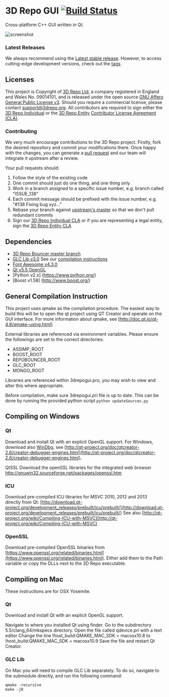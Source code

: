3D Repo GUI [![Build Status](https://travis-ci.org/3drepo/3drepogui.svg?branch=master)](https://travis-ci.org/3drepo/3drepogui)
=========

Cross-platform C++ GUI written in Qt. 

![screenshot](https://cloud.githubusercontent.com/assets/11945337/14990176/3d866e22-1153-11e6-9128-575bfd89ef8a.png)

### Latest Releases
We always recommend using the [Latest stable release](https://github.com/3drepo/3drepogui/releases). However, to access cutting-edge development versions, check out the [tags](https://github.com/3drepo/3drepogui/tags).

## Licenses
This project is Copyright of [3D Repo Ltd](http://3drepo.org), a company registered in England and Wales No. 09014101, and is released under the open source [GNU Affero General Public License v3](http://www.gnu.org/licenses/agpl-3.0.en.html). Should you require a commercial license, please contact [support@3drepo.org](mailto:support@3drepo.org). All contributors are required to sign either the [3D Repo Individual](https://gist.github.com/jozefdobos/e177af804c9bcd217b73) or the [3D Repo Entity](https://gist.github.com/jozefdobos/c7c4c1c18cfb211c45d2) [Contributor License Agreement (CLA)](https://en.wikipedia.org/wiki/Contributor_License_Agreement).

### Contributing
We very much encourage contributions to the 3D Repo project. Firstly, fork the desired repository and commit your modifications there. Once happy with the changes, you can generate a [pull request](https://help.github.com/articles/using-pull-requests/) and our team will integrate it upstream after a review.

Your pull requests should:

1. Follow the style of the existing code
2. One commit should just do one thing, and one thing only
3. Work in a branch assigned to a specific issue number, e.g. branch called "ISSUE_138"
4. Each commit message should be prefixed with the issue number, e.g. "#138 Fixing bug xyz..."
5. Rebase your branch against [upstream's master](https://help.github.com/articles/merging-an-upstream-repository-into-your-fork/) so that we don't pull redundant commits
6. Sign our [3D Repo Individual CLA](https://gist.github.com/jozefdobos/e177af804c9bcd217b73) or if you are representing a legal entity, sign the [3D Repo Entity CLA](https://gist.github.com/jozefdobos/c7c4c1c18cfb211c45d2)

## Dependencies

- [3D Repo Bouncer master branch](https://github.com/3drepo/3drepobouncer)
- [GLC Lib v3.0](https://github.com/3drepo/GLC_lib/tree/Branch_Version_3_0_0) See our [compilation instructions](https://github.com/3drepo/3drepogui/wiki/Compiling-GLC-Lib)
- [Font Awesome v4.3.0](https://github.com/FortAwesome/Font-Awesome/tree/v4.3.0)
- [Qt v5.5 OpenGL](https://www.qt.io/download/)
- [Python v2.x] (https://www.python.org/)
- [Boost v1.58] (http://www.boost.org/)

## General Compilation Instruction

This project uses qmake as the compilation procedure. The easiest way to build this will be to open the qt project using QT Creator and operate on the GUI interface. For more information about qmake, see [http://doc.qt.io/qt-4.8/qmake-using.html]

External libraries are referenced via environment variables. Please ensure the followings are set to the correct directories:
 - ASSIMP_ROOT
 - BOOST_ROOT
 - REPOBOUNCER_ROOT
 - GLC_ROOT
 - MONGO_ROOT

Libraries are referenced within 3drepogui.pro, you may wish to view and alter this where appropriate.

Before compilation, make sure 3drepogui.pri file is up to date. This can be done by running the provided python script `python updateSources.py`

## Compiling on Windows

### Qt

Download and install Qt with an explicit OpenGL support.
For Windows, download also [WinDbg](http://msdn.microsoft.com/en-us/windows/hardware/hh852365), see [http://qt-project.org/doc/qtcreator-2.6/creator-debugger-engines.html](http://qt-project.org/doc/qtcreator-2.6/creator-debugger-engines.html).


QtSSL
Download the openSSL libraries for the integrated web browser
http://gnuwin32.sourceforge.net/packages/openssl.htm


### ICU

Download pre-compiled ICU libraries for MSVC 2010, 2012 and 2013 directly from Qt: [http://download.qt-project.org/development_releases/prebuilt/icu/prebuilt/](http://download.qt-project.org/development_releases/prebuilt/icu/prebuilt/)
See also [http://qt-project.org/wiki/Compiling-ICU-with-MSVC](http://qt-project.org/wiki/Compiling-ICU-with-MSVC)

### OpenSSL

Download pre-compiled OpenSSL binaries from [https://www.openssl.org/related/binaries.html](https://www.openssl.org/related/binaries.html). Either add them to the Path variable or copy the DLLs next to the 3D Repo executable.

## Compiling on Mac

These instructions are for OSX Yosemite.

### Qt

Download and install Qt with an explicit OpenGL support.

Navigate to where you installed Qt using finder.
Go to the subdirectory 5.5/clang_64/mkspecs directory.
Open the file called qdevice.pri with a text editor
Change the line !host_build:QMAKE_MAC_SDK = macosx10.8 to !host_build:QMAKE_MAC_SDK = macosx10.9
Save the file and restart Qt Creator.

### GLC Lib

On Mac you will need to compile GLC Lib separately. To do so, navigate to the submodule directly, and run the following command:

```
qmake -recursive
make -j8
```
